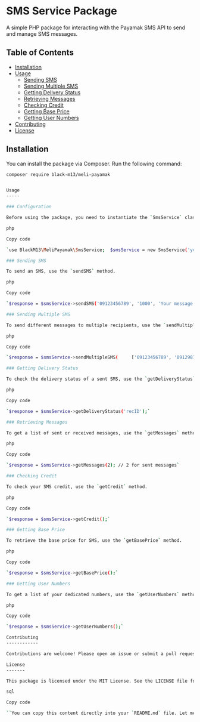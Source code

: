 # SMS Service Package

A simple PHP package for interacting with the Payamak SMS API to send and manage SMS messages.

## Table of Contents

- [Installation](#installation)
- [Usage](#usage)
  - [Sending SMS](#sending-sms)
  - [Sending Multiple SMS](#sending-multiple-sms)
  - [Getting Delivery Status](#getting-delivery-status)
  - [Retrieving Messages](#retrieving-messages)
  - [Checking Credit](#checking-credit)
  - [Getting Base Price](#getting-base-price)
  - [Getting User Numbers](#getting-user-numbers)
- [Contributing](#contributing)
- [License](#license)

## Installation

You can install the package via Composer. Run the following command:

```bash
composer require black-m13/meli-payamak


Usage
-----

### Configuration

Before using the package, you need to instantiate the `SmsService` class with your Payamak credentials.

php

Copy code

`use BlackM13\MeliPayamak\SmsService;  $smsService = new SmsService('your_username', 'your_password');`

### Sending SMS

To send an SMS, use the `sendSMS` method.

php

Copy code

`$response = $smsService->sendSMS('09123456789', '1000', 'Your message here');`

### Sending Multiple SMS

To send different messages to multiple recipients, use the `sendMultipleSMS` method.

php

Copy code

`$response = $smsService->sendMultipleSMS(     ['09123456789', '09129876543'],     '1000',     ['Message for first recipient', 'Message for second recipient'] );`

### Getting Delivery Status

To check the delivery status of a sent SMS, use the `getDeliveryStatus` method with the `recID` you received during sending.

php

Copy code

`$response = $smsService->getDeliveryStatus('recID');`

### Retrieving Messages

To get a list of sent or received messages, use the `getMessages` method.

php

Copy code

`$response = $smsService->getMessages(2); // 2 for sent messages`

### Checking Credit

To check your SMS credit, use the `getCredit` method.

php

Copy code

`$response = $smsService->getCredit();`

### Getting Base Price

To retrieve the base price for SMS, use the `getBasePrice` method.

php

Copy code

`$response = $smsService->getBasePrice();`

### Getting User Numbers

To get a list of your dedicated numbers, use the `getUserNumbers` method.

php

Copy code

`$response = $smsService->getUserNumbers();`

Contributing
------------

Contributions are welcome! Please open an issue or submit a pull request.

License
-------

This package is licensed under the MIT License. See the LICENSE file for details.

sql

Copy code

``You can copy this content directly into your `README.md` file. Let me know if you need any more adjustments!``
